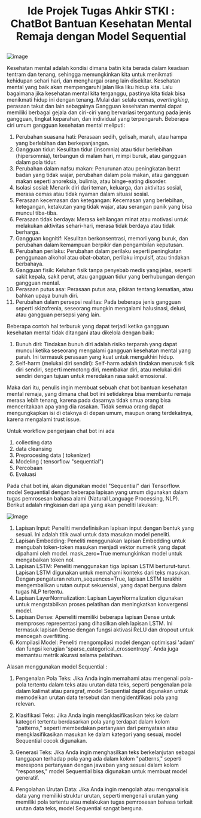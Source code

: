 # <p align="center">Ide Projek Tugas Ahkir STKI : ChatBot Bantuan Kesehatan Mental Remaja dengan Model Sequential</p>

![image](https://github.com/Mazcho/Sistem-Temu-Kembali-Informasi/assets/77985996/0840afcb-0e70-4cf9-853c-8f9a7fed62a5)

Kesehatan mental adalah kondisi dimana batin kita berada dalam keadaan tentram dan tenang, sehingga memungkinkan kita untuk menikmati kehidupan sehari hari, dan menghargai orang lain disekitar. Kesehatan mental yang baik akan mempengaruhi jalan lika liku hidup kita. Lalu bagaimana jika kesehatan mental kita terganggu, pastinya kita tidak bisa menikmati hidup ini dengan tenang. Mulai dari selalu cemas, _overtingking_, perasaan takut dan lain sebagainya
Gangguan kesehatan mental dapat memiliki berbagai gejala dan ciri-ciri yang bervariasi tergantung pada jenis gangguan, tingkat keparahan, dan individual yang terpengaruh. Beberapa ciri umum gangguan kesehatan mental meliputi:
1. Perubahan suasana hati: Perasaan sedih, gelisah, marah, atau hampa yang berlebihan dan berkepanjangan.
2. Gangguan tidur: Kesulitan tidur (insomnia) atau tidur berlebihan (hipersomnia), terbangun di malam hari, mimpi buruk, atau gangguan dalam pola tidur.
3. Perubahan dalam nafsu makan: Penurunan atau peningkatan berat badan yang tidak wajar, perubahan dalam pola makan, atau gangguan makan seperti anoreksia, bulimia, atau binge-eating disorder.
4. Isolasi sosial: Menarik diri dari teman, keluarga, dan aktivitas sosial, merasa cemas atau tidak nyaman dalam situasi sosial.
5. Perasaan kecemasan dan ketegangan: Kecemasan yang berlebihan, ketegangan, ketakutan yang tidak wajar, atau serangan panik yang bisa muncul tiba-tiba.
6. Perasaan tidak berdaya: Merasa kehilangan minat atau motivasi untuk melakukan aktivitas sehari-hari, merasa tidak berdaya atau tidak berharga.
7. Gangguan kognitif: Kesulitan berkonsentrasi, memori yang buruk, dan perubahan dalam kemampuan berpikir dan pengambilan keputusan.
8. Perubahan perilaku: Perubahan dalam perilaku seperti peningkatan penggunaan alkohol atau obat-obatan, perilaku impulsif, atau tindakan berbahaya.
9. Gangguan fisik: Keluhan fisik tanpa penyebab medis yang jelas, seperti sakit kepala, sakit perut, atau gangguan tidur yang berhubungan dengan gangguan mental.
10. Perasaan putus asa: Perasaan putus asa, pikiran tentang kematian, atau bahkan upaya bunuh diri.
11. Perubahan dalam persepsi realitas: Pada beberapa jenis gangguan seperti skizofrenia, seseorang mungkin mengalami halusinasi, delusi, atau gangguan persepsi yang lain.

Beberapa contoh hal terburuk yang dapat terjadi ketika gangguan kesehatan mental tidak ditangani atau dikelola dengan baik:
1. Bunuh diri: Tindakan bunuh diri adalah risiko terparah yang dapat muncul ketika seseorang mengalami gangguan kesehatan mental yang parah. Ini termasuk perasaan yang kuat untuk mengakhiri hidup.
2. Self-harm (melukai diri sendiri): Self-harm adalah tindakan merusak fisik diri sendiri, seperti memotong diri, membakar diri, atau melukai diri sendiri dengan tujuan untuk meredakan rasa sakit emosional.

Maka dari itu, penulis ingin membuat sebuah chat bot bantuan kesehatan mental remaja, yang dimana chat bot ini setidaknya bisa membantu remaja merasa lebih tenang, karena pada dasarnya tidak smua orang bisa menceritakaan apa yang dia rasakan. Tidak semua orang dapat mengungkapkan isi di otaknya di depan umum, maupun orang terdekatnya, karena mengalami trust issue.

Untuk workflow pengerjaan chat bot ini ada
1. collecting data
2. data cleansing
3. Preprocesing data ( tokenizer)
4. Modeling ( tensorflow "sequential")
5. Percobaan
6. Evaluasi

Pada chat bot ini, akan digunakan model "Sequential" dari Tensorflow.
model Sequential dengan beberapa lapisan yang umum digunakan dalam tugas pemrosesan bahasa alami (Natural Language Processing, NLP). Berikut adalah ringkasan dari apa yang akan peneliti lakukan:

![image](https://github.com/Mazcho/Sistem-Temu-Kembali-Informasi/assets/77985996/ca498efd-31bf-43c0-bac1-4ea2ed0bfb30)


1. Lapisan Input: Peneliti mendefinisikan lapisan input dengan bentuk yang sesuai. Ini adalah titik awal untuk data masukan model peneliti.
2. Lapisan Embedding: Peneliti menggunakan lapisan Embedding untuk mengubah token-token masukan menjadi vektor numerik yang dapat dipahami oleh model. mask_zero=True memungkinkan model untuk mengabaikan token nol.
3. Lapisan LSTM: Peneliti menggunakan tiga lapisan LSTM berturut-turut. Lapisan LSTM digunakan untuk memahami konteks dari teks masukan. Dengan pengaturan return_sequences=True, lapisan LSTM terakhir mengembalikan urutan output sekuensial, yang dapat berguna dalam tugas NLP tertentu.
4. Lapisan LayerNormalization: Lapisan LayerNormalization digunakan untuk mengstabilkan proses pelatihan dan meningkatkan konvergensi model.
5. Lapisan Dense: Apeneliti memiliki beberapa lapisan Dense untuk memproses representasi yang dihasilkan oleh lapisan LSTM. Ini termasuk lapisan Dense dengan fungsi aktivasi ReLU dan dropout untuk mencegah overfitting.
6. Kompilasi Model: Peneliti mengompilasi model dengan optimisasi 'adam' dan fungsi kerugian 'sparse_categorical_crossentropy'. Anda juga memantau metrik akurasi selama pelatihan.

Alasan menggunakan model Sequential :
1. Pengenalan Pola Teks: Jika Anda ingin memahami atau mengenali pola-pola tertentu dalam teks atau urutan data teks, seperti pengenalan pola dalam kalimat atau paragraf, model Sequential dapat digunakan untuk memodelkan urutan data tersebut dan mengidentifikasi pola yang relevan.

2. Klasifikasi Teks: Jika Anda ingin mengklasifikasikan teks ke dalam kategori tertentu berdasarkan pola yang terdapat dalam kolom "patterns," seperti membedakan pertanyaan dari pernyataan atau mengklasifikasikan masukan ke dalam kategori yang sesuai, model Sequential cocok digunakan.

3. Generasi Teks: Jika Anda ingin menghasilkan teks berkelanjutan sebagai tanggapan terhadap pola yang ada dalam kolom "patterns," seperti merespons pertanyaan dengan jawaban yang sesuai dalam kolom "responses," model Sequential bisa digunakan untuk membuat model generatif.

4. Pengolahan Urutan Data: Jika Anda ingin mengolah atau menganalisis data yang memiliki struktur urutan, seperti mengenali urutan yang memiliki pola tertentu atau melakukan tugas pemrosesan bahasa terkait urutan data teks, model Sequential sangat berguna.

